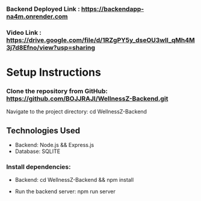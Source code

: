 ### Backend Deployed Link : https://backendapp-na4m.onrender.com

### Video Link : https://drive.google.com/file/d/1RZgPY5y_dseOU3wII_qMh4M3j7d8Efno/view?usp=sharing


# Setup Instructions
### Clone the repository from GitHub: https://github.com/BOJJRAJI/WellnessZ-Backend.git

Navigate to the project directory: cd WellnessZ-Backend

## **Technologies Used**
- Backend: Node.js && Express.js
- Database: SQLITE
  

### Install dependencies:

- Backend: cd WellnessZ-Backend && npm install

- Run the backend server: npm run server
